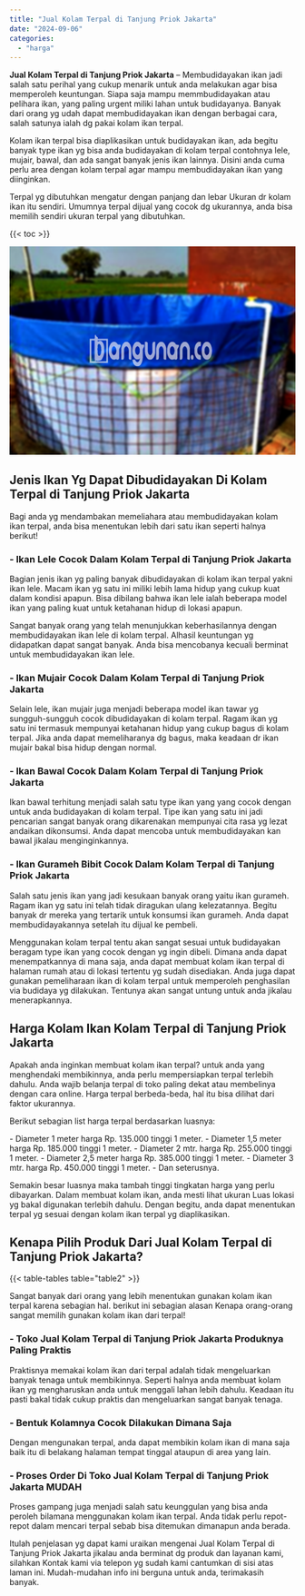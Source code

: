 ```yaml
---
title: "Jual Kolam Terpal di Tanjung Priok Jakarta"
date: "2024-09-06"
categories: 
  - "harga"
---
```


**Jual Kolam Terpal di Tanjung Priok Jakarta** – Membudidayakan ikan jadi salah satu perihal yang cukup menarik untuk anda melakukan agar bisa memperoleh keuntungan. Siapa saja mampu memmbudidayakan atau pelihara ikan, yang paling urgent miliki lahan untuk budidayanya. Banyak dari orang yg udah dapat membudidayakan ikan dengan berbagai cara, salah satunya ialah dg pakai kolam ikan terpal.

Kolam ikan terpal bisa diaplikasikan untuk budidayakan ikan, ada begitu banyak type ikan yg bisa anda budidayakan di kolam terpal contohnya lele, mujair, bawal, dan ada sangat banyak jenis ikan lainnya. Disini anda cuma perlu area dengan kolam terpal agar mampu membudidayakan ikan yang diinginkan.

Terpal yg dibutuhkan mengatur dengan panjang dan lebar Ukuran dr kolam ikan itu sendiri. Umumnya terpal dijual yang cocok dg ukurannya, anda bisa memilih sendiri ukuran terpal yang dibutuhkan.

{{< toc >}}

![Jual Kolam Terpal di Tanjung Priok Jakarta](/images/jual-kolam-terpal-54.png)

## Jenis Ikan Yg Dapat Dibudidayakan Di Kolam Terpal di Tanjung Priok Jakarta

Bagi anda yg mendambakan memeliahara atau membudidayakan kolam ikan terpal, anda bisa menentukan lebih dari satu ikan seperti halnya berikut!

### \- Ikan Lele Cocok Dalam Kolam Terpal di Tanjung Priok Jakarta

Bagian jenis ikan yg paling banyak dibudidayakan di kolam ikan terpal yakni ikan lele. Macam ikan yg satu ini miliki lebih lama hidup yang cukup kuat dalam kondisi apapun. Bisa dibilang bahwa ikan lele ialah beberapa model ikan yang paling kuat untuk ketahanan hidup di lokasi apapun.

Sangat banyak orang yang telah menunjukkan keberhasilannya dengan membudidayakan ikan lele di kolam terpal. Alhasil keuntungan yg didapatkan dapat sangat banyak. Anda bisa mencobanya kecuali berminat untuk membudidayakan ikan lele.

### \- Ikan Mujair Cocok Dalam Kolam Terpal di Tanjung Priok Jakarta

Selain lele, ikan mujair juga menjadi beberapa model ikan tawar yg sungguh-sungguh cocok dibudidayakan di kolam terpal. Ragam ikan yg satu ini termasuk mempunyai ketahanan hidup yang cukup bagus di kolam terpal. Jika anda dapat memeliharanya dg bagus, maka keadaan dr ikan mujair bakal bisa hidup dengan normal.

### \- Ikan Bawal Cocok Dalam Kolam Terpal di Tanjung Priok Jakarta

Ikan bawal terhitung menjadi salah satu type ikan yang yang cocok dengan untuk anda budidayakan di kolam terpal. Tipe ikan yang satu ini jadi pencarian sangat banyak orang dikarenakan mempunyai cita rasa yg lezat andaikan dikonsumsi. Anda dapat mencoba untuk membudidayakan kan bawal jikalau menginginkannya.

### \- Ikan Gurameh Bibit Cocok Dalam Kolam Terpal di Tanjung Priok Jakarta

Salah satu jenis ikan yang jadi kesukaan banyak orang yaitu ikan gurameh. Ragam ikan yg satu ini telah tidak diragukan ulang kelezatannya. Begitu banyak dr mereka yang tertarik untuk konsumsi ikan gurameh. Anda dapat membudidayakannya setelah itu dijual ke pembeli.

Menggunakan kolam terpal tentu akan sangat sesuai untuk budidayakan beragam type ikan yang cocok dengan yg ingin dibeli. Dimana anda dapat menempatkannya di mana saja, anda dapat membuat kolam ikan terpal di halaman rumah atau di lokasi tertentu yg sudah disediakan. Anda juga dapat gunakan pemeliharaan ikan di kolam terpal untuk memperoleh penghasilan via budidaya yg dilakukan. Tentunya akan sangat untung untuk anda jikalau menerapkannya.

## Harga Kolam Ikan Kolam Terpal di Tanjung Priok Jakarta

Apakah anda inginkan membuat kolam ikan terpal? untuk anda yang menghendaki membikinnya, anda perlu mempersiapkan terpal terlebih dahulu. Anda wajib belanja terpal di toko paling dekat atau membelinya dengan cara online. Harga terpal berbeda-beda, hal itu bisa dilihat dari faktor ukurannya.

Berikut sebagian list harga terpal berdasarkan luasnya:

\- Diameter 1 meter harga Rp. 135.000 tinggi 1 meter. - Diameter 1,5 meter harga Rp. 185.000 tinggi 1 meter. - Diameter 2 mtr. harga Rp. 255.000 tinggi 1 meter. - Diameter 2,5 meter harga Rp. 385.000 tinggi 1 meter. - Diameter 3 mtr. harga Rp. 450.000 tinggi 1 meter. - Dan seterusnya.

Semakin besar luasnya maka tambah tinggi tingkatan harga yang perlu dibayarkan. Dalam membuat kolam ikan, anda mesti lihat ukuran Luas lokasi yg bakal digunakan terlebih dahulu. Dengan begitu, anda dapat menentukan terpal yg sesuai dengan kolam ikan terpal yg diaplikasikan.

## Kenapa Pilih Produk Dari Jual Kolam Terpal di Tanjung Priok Jakarta?

{{< table-tables table="table2" >}}

Sangat banyak dari orang yang lebih menentukan gunakan kolam ikan terpal karena sebagian hal. berikut ini sebagian alasan Kenapa orang-orang sangat memilih gunakan kolam ikan dari terpal!

### \- Toko Jual Kolam Terpal di Tanjung Priok Jakarta Produknya Paling Praktis

Praktisnya memakai kolam ikan dari terpal adalah tidak mengeluarkan banyak tenaga untuk membikinnya. Seperti halnya anda membuat kolam ikan yg mengharuskan anda untuk menggali lahan lebih dahulu. Keadaan itu pasti bakal tidak cukup praktis dan mengeluarkan sangat banyak tenaga.

### \- Bentuk Kolamnya Cocok Dilakukan Dimana Saja

Dengan mengunakan terpal, anda dapat membikin kolam ikan di mana saja baik itu di belakang halaman tempat tinggal ataupun di area yang lain.

### \- Proses Order Di Toko Jual Kolam Terpal di Tanjung Priok Jakarta MUDAH

Proses gampang juga menjadi salah satu keunggulan yang bisa anda peroleh bilamana menggunakan kolam ikan terpal. Anda tidak perlu repot-repot dalam mencari terpal sebab bisa ditemukan dimanapun anda berada.

Itulah penjelasan yg dapat kami uraikan mengenai Jual Kolam Terpal di Tanjung Priok Jakarta jikalau anda berminat dg produk dan layanan kami, silahkan Kontak kami via telepon yg sudah kami cantumkan di sisi atas laman ini. Mudah-mudahan info ini berguna untuk anda, terimakasih banyak.

